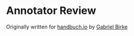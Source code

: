 # Annotator Review

Originally written for [handbuch.io](http://handbuch.io) by [Gabriel Birke](https://github.com/gbirke)

